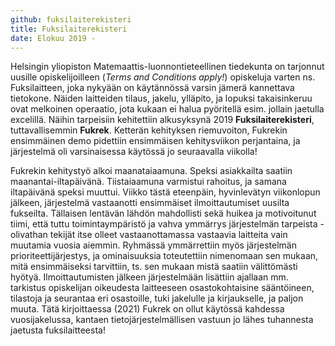 ```yaml
---
github: fuksilaiterekisteri
title: Fuksilaiterekisteri
date: Elokuu 2019 -
---
```


Helsingin yliopiston Matemaattis-luonnontieteellinen tiedekunta on tarjonnut uusille opiskelijoilleen (*Terms and Conditions apply!*) opiskeluja varten ns. Fuksilaitteen, joka nykyään on käytännössä varsin jämerä kannettava tietokone. Näiden laitteiden tilaus, jakelu, ylläpito, ja lopuksi takaisinkeruu ovat melkoinen operaatio, jota kukaan ei halua pyöritellä esim. jollain jaetulla excelillä. Näihin tarpeisiin kehitettiin alkusyksynä 2019 **Fuksilaiterekisteri**, tuttavallisemmin **Fukrek**. Ketterän kehityksen riemuvoiton, Fukrekin ensimmäinen demo pidettiin ensimmäisen kehitysviikon perjantaina, ja järjestelmä oli varsinaisessa käytössä jo seuraavalla viikolla!

Fukrekin kehitystyö alkoi maanataiaamuna. Speksi asiakkailta saatiin maanantai-iltapäivänä. Tiistaiaamuna varmistui rahoitus, ja samana iltapäivänä speksi muuttui. Viikko tästä eteenpäin, hyvinlevätyn viikonlopun jälkeen, järjestelmä vastaanotti ensimmäiset ilmoittautumiset uusilta fukseilta. Tällaisen lentävän lähdön mahdollisti sekä huikea ja motivoitunut tiimi, että tuttu toimintaympäristö ja vahva ymmärrys järjestelmän tarpeista - olivathan tekijät itse olleet vastaanottamassa vastaavia laitteita vain muutamia vuosia aiemmin. Ryhmässä ymmärrettiin myös järjestelmän prioriteettijärjestys, ja ominaisuuksia toteutettiin nimenomaan sen mukaan, mitä ensimmäiseksi tarvittiin, ts. sen mukaan mistä saatiin välittömästi hyötyä. Ilmoittautumisten jälkeen järjestelmään lisättiin ajallaan mm. tarkistus opiskelijan oikeudesta laitteeseen osastokohtaisine sääntöineen, tilastoja ja seurantaa eri osastoille, tuki jakelulle ja kirjaukselle, ja paljon muuta. Tätä kirjoittaessa (2021) Fukrek on ollut käytössä kahdessa vuosijakelussa, kantaen tietojärjestelmällisen vastuun jo lähes tuhannesta jaetusta fuksilaitteesta!
